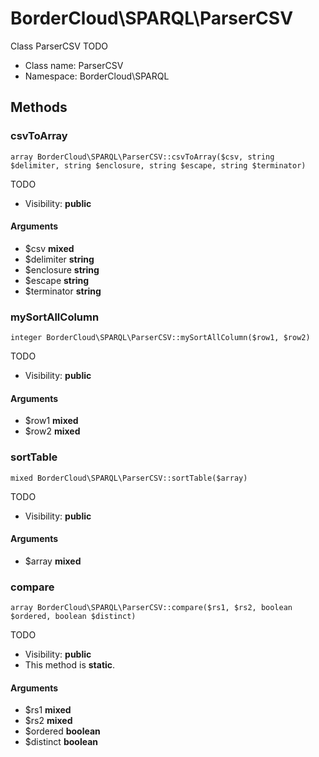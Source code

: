 BorderCloud\SPARQL\ParserCSV
===============

Class ParserCSV
TODO




* Class name: ParserCSV
* Namespace: BorderCloud\SPARQL







Methods
-------


### csvToArray

    array BorderCloud\SPARQL\ParserCSV::csvToArray($csv, string $delimiter, string $enclosure, string $escape, string $terminator)

TODO



* Visibility: **public**


#### Arguments
* $csv **mixed**
* $delimiter **string**
* $enclosure **string**
* $escape **string**
* $terminator **string**



### mySortAllColumn

    integer BorderCloud\SPARQL\ParserCSV::mySortAllColumn($row1, $row2)

TODO



* Visibility: **public**


#### Arguments
* $row1 **mixed**
* $row2 **mixed**



### sortTable

    mixed BorderCloud\SPARQL\ParserCSV::sortTable($array)

TODO



* Visibility: **public**


#### Arguments
* $array **mixed**



### compare

    array BorderCloud\SPARQL\ParserCSV::compare($rs1, $rs2, boolean $ordered, boolean $distinct)

TODO



* Visibility: **public**
* This method is **static**.


#### Arguments
* $rs1 **mixed**
* $rs2 **mixed**
* $ordered **boolean**
* $distinct **boolean**


